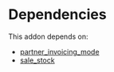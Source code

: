 # Dependencies

This addon depends on:

- [partner_invoicing_mode](https://github.com/bringout/oca-financial)
- [sale_stock](https://github.com/bringout/oca-ocb-sale/tree/3e269fa48ad4d81d3305977a3a962b1dc0f75ef3/odoo-bringout-oca-ocb-sale_stock)
